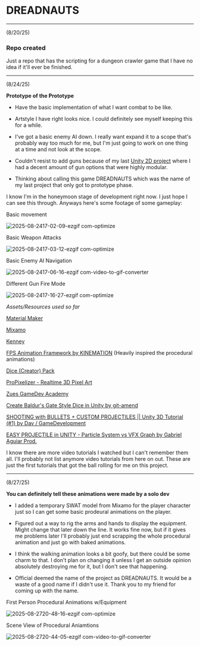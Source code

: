 # DREADNAUTS

_________________________________________________________________________
(8/20/25)

### Repo created

Just a repo that has the scripting for a dungeon crawler game that I have no idea if it'll ever be finished.


_________________________________________________________________________
(8/24/25)

**Prototype of the Prototype**

- Have the basic implementation of what I want combat to be like.

- Artstyle I have right looks nice. I could definitely see myself keeping this for a while.

- I've got a basic enemy AI down. I really want expand it to a scope that's probably way too much for me, but I'm just going to work on one thing at a time and not look at the scope.

- Couldn't resist to add guns because of my last [Unity 2D project](https://github.com/BrandonLeho/2D-Dungeon-Crawler) where I had a decent amount of gun options that were highly modular.

- Thinking about calling this game DREADNAUTS which was the name of my last project that only got to prototype phase.

I know I'm in the honeymoon stage of development right now. I just hope I can see this through. Anyways here's some footage of some gameplay:

Basic movement

![2025-08-2417-02-09-ezgif com-optimize](https://github.com/user-attachments/assets/a51e53b1-0e8b-481e-b4b8-f046a7023e41)

Basic Weapon Attacks

![2025-08-2417-03-12-ezgif com-optimize](https://github.com/user-attachments/assets/4f70e568-7970-419b-8978-87f7e3fc7c37)

Basic Enemy AI Navigation

![2025-08-2417-06-16-ezgif com-video-to-gif-converter](https://github.com/user-attachments/assets/af1a85f8-772b-4bd0-9c75-6014bac40e73)

Different Gun Fire Mode

![2025-08-2417-16-27-ezgif com-optimize](https://github.com/user-attachments/assets/42256501-06bf-4a79-a2dc-d560ecce273e)

*Assets/Resources used so far*

[Material Maker](https://www.materialmaker.org/)

[Mixamo](https://www.mixamo.com/#/)

[Kenney](https://kenney.nl/)

[FPS Animation Framework by KINEMATION](https://assetstore.unity.com/packages/tools/animation/fps-animation-framework-238641) (Heavily inspired the procedural animations)

[Dice (Creator) Pack](https://assetstore.unity.com/packages/3d/props/dice-creator-pack-128640)

[ProPixelizer - Realtime 3D Pixel Art](https://assetstore.unity.com/packages/vfx/shaders/fullscreen-camera-effects/propixelizer-realtime-3d-pixel-art-177877)

[Zues GameDev Academy](https://www.youtube.com/@zeusgamedevacademy/featured)

[Create Baldur's Gate Style Dice in Unity by git-amend](https://www.youtube.com/watch?v=54reJ6Ac_9k&t=205s)

[SHOOTING with BULLETS + CUSTOM PROJECTILES || Unity 3D Tutorial (#1) by Dav / GameDevelopment](https://www.youtube.com/watch?v=wZ2UUOC17AY)

[EASY PROJECTILE in UNITY - Particle System vs VFX Graph by Gabriel Aguiar Prod.](https://www.youtube.com/watch?v=RsWw99JDXdY)

I know there are more video tutorials I watched but I can't remember them all. I'll probably not list anymore video tutorials from here on out. These are just the first tutorials that got the ball rolling for me on this project.
_________________________________________________________________________

(8/27/25)

**You can definitely tell these animations were made by a solo dev**

- I added a temporary SWAT model from Mixamo for the player character just so I can get some basic prodeural animations on the player.

- Figured out a way to rig the arms and hands to display the equipment. Might change that later down the line. It works fine now, but if it gives me problems later I'll probably just end scrapping the whole procedural animation and just go with baked animations.

- I think the walking animation looks a bit goofy, but there could be some charm to that. I don't plan on changing it unless I get an outside opinion absolutely destroying me for it, but I don't see that happening.

- Official deemed the name of the project as DREADNAUTS. It would be a waste of a good name if I didn't use it. Thank you to my friend for coming up with the name.

First Person Procedural Animations w/Equipment

![2025-08-2720-48-16-ezgif com-optimize](https://github.com/user-attachments/assets/05043599-25e5-4900-a190-92243c9548f1)

Scene View of Procedural Aniamtions

![2025-08-2720-44-05-ezgif com-video-to-gif-converter](https://github.com/user-attachments/assets/08ccfd97-6fc2-4164-91ef-d4075d012475)
